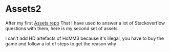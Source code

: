 # Assets2

After my first [Assets repo](https://github.com/nazimboudeffa/assets) That I have used to answer a lot of Stackoverflow questions with them, here is my second set of assets

I can't add HD artefacts of HoMM3 because it's illegal, you have to buy the game and follow a lot of steps to get the reason why
